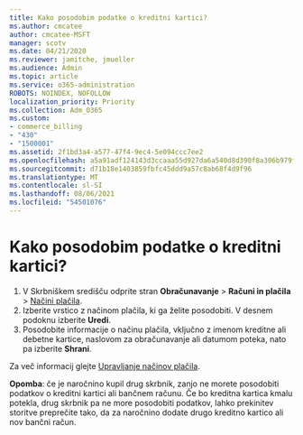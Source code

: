 ```yaml
---
title: Kako posodobim podatke o kreditni kartici?
ms.author: cmcatee
author: cmcatee-MSFT
manager: scotv
ms.date: 04/21/2020
ms.reviewer: jamitche, jmueller
ms.audience: Admin
ms.topic: article
ms.service: o365-administration
ROBOTS: NOINDEX, NOFOLLOW
localization_priority: Priority
ms.collection: Adm_O365
ms.custom:
- commerce_billing
- "430"
- "1500001"
ms.assetid: 2f1bd3a4-a577-47f4-9ec4-5e094ccc7ee2
ms.openlocfilehash: a5a91adf124143d3ccaaa55d927da6a540d8d390f8a306b979f05b4eb279ffc2
ms.sourcegitcommit: d71b18e1403859fbfc45ddd9a57c8ab68f4d9f96
ms.translationtype: MT
ms.contentlocale: sl-SI
ms.lasthandoff: 08/06/2021
ms.locfileid: "54501076"
---
```

# <a name="how-do-i-update-my-credit-card-information"></a>Kako posodobim podatke o kreditni kartici?

1. V Skrbniškem središču odprite stran **Obračunavanje** > **Računi in plačila** > [Načini plačila](https://go.microsoft.com/fwlink/p/?linkid=2018806).
2. Izberite vrstico z načinom plačila, ki ga želite posodobiti. V desnem podoknu izberite **Uredi**.
3. Posodobite informacije o načinu plačila, vključno z imenom kreditne ali debetne kartice, naslovom za obračunavanje ali datumom poteka, nato pa izberite **Shrani**.

Za več informacij glejte [Upravljanje načinov plačila](/microsoft-365/commerce/billing-and-payments/manage-payment-methods).

**Opomba**: če je naročnino kupil drug skrbnik, zanjo ne morete posodobiti podatkov o kreditni kartici ali bančnem računu. Če bo kreditna kartica kmalu potekla, drug skrbnik pa ne more posodobiti podatkov, lahko prekinitev storitve preprečite tako, da za naročnino dodate drugo kreditno kartico ali nov bančni račun.
